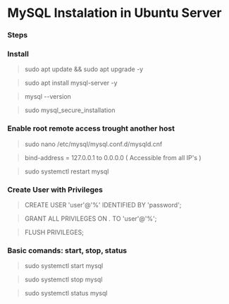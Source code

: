 # MySQL Instalation in Ubuntu Server

### Steps

### Install
> sudo apt update && sudo apt upgrade -y

> sudo apt install mysql-server -y

> mysql --version

> sudo mysql_secure_installation

### Enable root remote access trought another host

> sudo nano /etc/mysql/mysql.conf.d/mysqld.cnf

> bind-address = 127.0.0.1 to 0.0.0.0 ( Accessible from all IP's )

> sudo systemctl restart mysql

### Create User with Privileges

> CREATE USER 'user'@'%' IDENTIFIED BY 'password';

> GRANT ALL PRIVILEGES ON *.* TO 'user'@'%';

> FLUSH PRIVILEGES;

### Basic comands: start, stop, status

> sudo systemctl start mysql

> sudo systemctl stop mysql

> sudo systemctl status mysql
